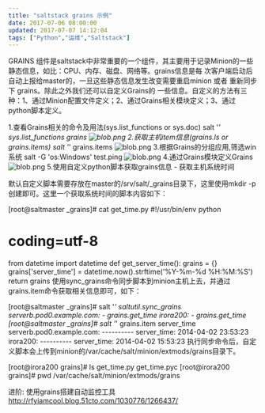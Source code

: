 ```yaml
---
title: "saltstack grains 示例"
date: 2017-07-06 08:00:00
updated: 2017-07-07 14:12:04
tags: ["Python","运维","Saltstack"]
---
```

GRAINS 组件是saltstack中非常重要的一个组件，其主要用于记录Minion的一些静态信息，如比：CPU、内存、磁盘、网络等。grains信息是每
次客户端启动后自动上报给master的，一旦这些静态信息发生改变需要重启minion 或者 重新同步下 grains。除此之外我们还可以自定义Grains的
一些信息。自定义的方法有三种：1、通过Minion配置文件定义；2、通过Grains相关模块定义；3、通过python脚本定义。
  
1.查看Grains相关的命令及用法(sys.list_functions or sys.doc) salt '*' sys.list_functions grains
![blob.png](/uploads/ueditor/php/upload/image/20170706/1499305756.png)
2.获取主机item信息(grains.ls or grains.items) salt '*' grains.items
![blob.png](/uploads/ueditor/php/upload/image/20170706/1499305728.png)
3.根据Grains的分组应用,筛选win系统 salt -G 'os:Windows'  test.ping
![blob.png](/uploads/ueditor/php/upload/image/20170706/1499305854.png)
4.通过Grains模块定义Grains
![blob.png](/uploads/ueditor/php/upload/image/20170706/1499305927.png)
5.使用自定义python脚本获取grains信息 - 获取主机系统时间
  
默认自定义脚本需要存放在master的/srv/salt/_grains目录下，这里使用mkdir -p创建即可。这里一个获取系统时间的脚本内容如下：
  
[root@saltmaster _grains]# cat get_time.py
#!/usr/bin/env python
# coding=utf-8
from datetime import datetime
def get_server_time():
 grains = {}
 grains['server_time'] = datetime.now().strftime('%Y-%m-%d %H:%M:%S')
 return grains
使用sync_grains命令同步脚本到minion主机上去，并通过grains.item命令获取相关信息即可，如下：
  
[root@saltmaster _grains]# salt '*' saltutil.sync_grains
serverb.pod0.example.com:
 \- grains.get_time
irora200:
 \- grains.get_time
[root@saltmaster _grains]# salt '*' grains.item server_time
serverb.pod0.example.com:
 \----------
 server_time:
  2014-04-02 23:53:23
irora200:
 \----------
 server_time:
  2014-04-02 15:53:23
执行同步命令后，自定义脚本会上传到minion的/var/cache/salt/minion/extmods/grains目录下。
  
[root@irora200 grains]# ls
get_time.py  get_time.pyc
[root@irora200 grains]# pwd
/var/cache/salt/minion/extmods/grains
  
  
进阶: 使用grains搭建自动监控工具 <http://rfyiamcool.blog.51cto.com/1030776/1266437/>
